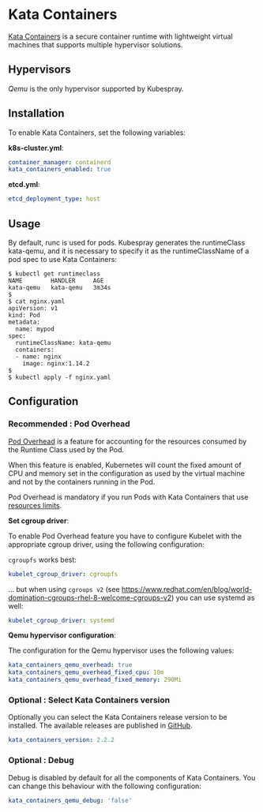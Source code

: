 # Kata Containers

[Kata Containers](https://katacontainers.io) is a secure container runtime with lightweight virtual machines that supports multiple hypervisor solutions.

## Hypervisors

_Qemu_ is the only hypervisor supported by Kubespray.

## Installation

To enable Kata Containers, set the following variables:

**k8s-cluster.yml**:

```yaml
container_manager: containerd
kata_containers_enabled: true
```

**etcd.yml**:

```yaml
etcd_deployment_type: host
```

## Usage

By default, runc is used for pods.
Kubespray generates the runtimeClass kata-qemu, and it is necessary to specify it as
the runtimeClassName of a pod spec to use Kata Containers:

```shell
$ kubectl get runtimeclass
NAME        HANDLER     AGE
kata-qemu   kata-qemu   3m34s
$
$ cat nginx.yaml
apiVersion: v1
kind: Pod
metadata:
  name: mypod
spec:
  runtimeClassName: kata-qemu
  containers:
  - name: nginx
    image: nginx:1.14.2
$
$ kubectl apply -f nginx.yaml
```

## Configuration

### Recommended : Pod Overhead

[Pod Overhead](https://kubernetes.io/docs/concepts/configuration/pod-overhead/) is a feature for accounting for the resources consumed by the Runtime Class used by the Pod.

When this feature is enabled, Kubernetes will count the fixed amount of CPU and memory set in the configuration as used by the virtual machine and not by the containers running in the Pod.

Pod Overhead is mandatory if you run Pods with Kata Containers that use [resources limits](https://kubernetes.io/docs/concepts/configuration/manage-resources-containers/#requests-and-limits).

**Set cgroup driver**:

To enable Pod Overhead feature you have to configure Kubelet with the appropriate cgroup driver, using the following configuration:

`cgroupfs` works best:

```yaml
kubelet_cgroup_driver: cgroupfs
```

... but when using `cgroups v2` (see <https://www.redhat.com/en/blog/world-domination-cgroups-rhel-8-welcome-cgroups-v2>) you can use systemd as well:

```yaml
kubelet_cgroup_driver: systemd
```

**Qemu hypervisor configuration**:

The configuration for the Qemu hypervisor uses the following values:

```yaml
kata_containers_qemu_overhead: true
kata_containers_qemu_overhead_fixed_cpu: 10m
kata_containers_qemu_overhead_fixed_memory: 290Mi
```

### Optional : Select Kata Containers version

Optionally you can select the Kata Containers release version to be installed. The available releases are published in [GitHub](https://github.com/kata-containers/kata-containers/releases).

```yaml
kata_containers_version: 2.2.2
```

### Optional : Debug

Debug is disabled by default for all the components of Kata Containers. You can change this behaviour with the following configuration:

```yaml
kata_containers_qemu_debug: 'false'
```
